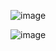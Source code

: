 ![image](https://github.com/user-attachments/assets/5079c96a-b0f0-439d-87fb-392991beea46)

![image](https://github.com/user-attachments/assets/04760417-b322-4462-8fee-8301abbfc255)
